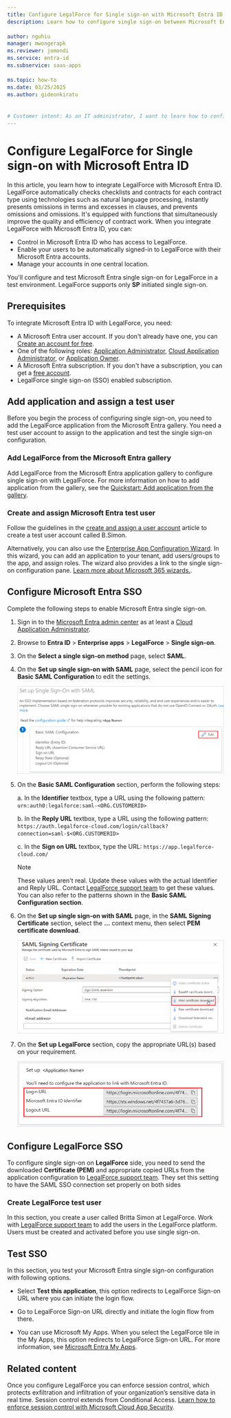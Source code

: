 ```yaml
---
title: Configure LegalForce for Single sign-on with Microsoft Entra ID
description: Learn how to configure single sign-on between Microsoft Entra ID and LegalForce.

author: nguhiu
manager: mwongerapk
ms.reviewer: jomondi
ms.service: entra-id
ms.subservice: saas-apps

ms.topic: how-to
ms.date: 03/25/2025
ms.author: gideonkiratu


# Customer intent: As an IT administrator, I want to learn how to configure single sign-on between Microsoft Entra ID and LegalForce so that I can control who has access to LegalForce, enable automatic sign-in with Microsoft Entra accounts, and manage my accounts in one central location.
---
```


# Configure LegalForce for Single sign-on with Microsoft Entra ID

In this article, you learn how to integrate LegalForce with Microsoft Entra ID. LegalForce automatically checks checklists and contracts for each contract type using technologies such as natural language processing, instantly presents omissions in terms and excesses in clauses, and prevents omissions and omissions. It's equipped with functions that simultaneously improve the quality and efficiency of contract work. When you integrate LegalForce with Microsoft Entra ID, you can:

* Control in Microsoft Entra ID who has access to LegalForce.
* Enable your users to be automatically signed-in to LegalForce with their Microsoft Entra accounts.
* Manage your accounts in one central location.

You'll configure and test Microsoft Entra single sign-on for LegalForce in a test environment. LegalForce supports only **SP** initiated single sign-on.

## Prerequisites

To integrate Microsoft Entra ID with LegalForce, you need:

* A Microsoft Entra user account. If you don't already have one, you can [Create an account for free](https://azure.microsoft.com/pricing/purchase-options/azure-account?cid=msft_learn).
* One of the following roles: [Application Administrator](/entra/identity/role-based-access-control/permissions-reference#application-administrator), [Cloud Application Administrator](/entra/identity/role-based-access-control/permissions-reference#cloud-application-administrator), or [Application Owner](/entra/fundamentals/users-default-permissions#owned-enterprise-applications).
* A Microsoft Entra subscription. If you don't have a subscription, you can get a [free account](https://azure.microsoft.com/pricing/purchase-options/azure-account?cid=msft_learn).
* LegalForce single sign-on (SSO) enabled subscription.

## Add application and assign a test user

Before you begin the process of configuring single sign-on, you need to add the LegalForce application from the Microsoft Entra gallery. You need a test user account to assign to the application and test the single sign-on configuration.

<a name='add-legalforce-from-the-azure-ad-gallery'></a>

### Add LegalForce from the Microsoft Entra gallery

Add LegalForce from the Microsoft Entra application gallery to configure single sign-on with LegalForce. For more information on how to add application from the gallery, see the [Quickstart: Add application from the gallery](~/identity/enterprise-apps/add-application-portal.md).

<a name='create-and-assign-azure-ad-test-user'></a>

### Create and assign Microsoft Entra test user

Follow the guidelines in the [create and assign a user account](~/identity/enterprise-apps/add-application-portal-assign-users.md) article to create a test user account called B.Simon.

Alternatively, you can also use the [Enterprise App Configuration Wizard](https://portal.office.com/AdminPortal/home?Q=Docs#/azureadappintegration). In this wizard, you can add an application to your tenant, add users/groups to the app, and assign roles. The wizard also provides a link to the single sign-on configuration pane. [Learn more about Microsoft 365 wizards.](/microsoft-365/admin/misc/azure-ad-setup-guides). 

<a name='configure-azure-ad-sso'></a>

## Configure Microsoft Entra SSO

Complete the following steps to enable Microsoft Entra single sign-on.

1. Sign in to the [Microsoft Entra admin center](https://entra.microsoft.com) as at least a [Cloud Application Administrator](~/identity/role-based-access-control/permissions-reference.md#cloud-application-administrator).
1. Browse to **Entra ID** > **Enterprise apps** > **LegalForce** > **Single sign-on**.
1. On the **Select a single sign-on method** page, select **SAML**.
1. On the **Set up single sign-on with SAML** page, select the pencil icon for **Basic SAML Configuration** to edit the settings.

   ![Screenshot shows how to edit Basic SAML Configuration.](common/edit-urls.png "Basic Configuration")

1. On the **Basic SAML Configuration** section, perform the following steps:

	a. In the **Identifier** textbox, type a URL using the following pattern:
	`urn:auth0:legalforce:saml-<ORG.CUSTOMERID>` 

	b. In the **Reply URL** textbox, type a URL using the following pattern:
	`https://auth.legalforce-cloud.com/login/callback?connection=saml-$<ORG.CUSTOMERID>`

	c. In the **Sign on URL** textbox, type the URL:
	`https://app.legalforce-cloud.com/`

	> [!Note]
    > These values aren't real. Update these values with the actual Identifier and Reply URL. Contact [LegalForce support team](mailto:support@legalforce.co.jp) to get these values. You can also refer to the patterns shown in the **Basic SAML Configuration section**.

 1. On the **Set up single sign-on with SAML** page, in the **SAML Signing Certificate** section, select the **...** context menu, then select **PEM certificate download**.

	![Screenshot of the Certificate download link](common/certificate-base64-download.png "Certificate")

1. On the **Set up LegalForce** section, copy the appropriate URL(s) based on your requirement.

	![Screenshot shows to copy configuration appropriate URL.](common/copy-configuration-urls.png "Metadata")

## Configure LegalForce SSO

To configure single sign-on on **LegalForce** side, you need to send the downloaded **Certificate (PEM)** and appropriate copied URLs from the application configuration to [LegalForce support team](mailto:support@legalforce.co.jp). They set this setting to have the SAML SSO connection set properly on both sides

### Create LegalForce test user

In this section, you create a user called Britta Simon at LegalForce. Work with [LegalForce support team](mailto:support@legalforce.co.jp) to add the users in the LegalForce platform. Users must be created and activated before you use single sign-on.

## Test SSO 

In this section, you test your Microsoft Entra single sign-on configuration with following options. 

* Select **Test this application**, this option redirects to LegalForce Sign-on URL where you can initiate the login flow. 

* Go to LegalForce Sign-on URL directly and initiate the login flow from there.

* You can use Microsoft My Apps. When you select the LegalForce tile in the My Apps, this option redirects to LegalForce Sign-on URL. For more information, see [Microsoft Entra My Apps](/azure/active-directory/manage-apps/end-user-experiences#azure-ad-my-apps).

## Related content

Once you configure LegalForce you can enforce session control, which protects exfiltration and infiltration of your organization’s sensitive data in real time. Session control extends from Conditional Access. [Learn how to enforce session control with Microsoft Cloud App Security](/cloud-app-security/proxy-deployment-aad).
